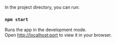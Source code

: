 In the project directory, you can run:

### `npm start`

Runs the app in the development mode.\
Open [http://localhost:port](http://localhost:3000) to view it in your browser.